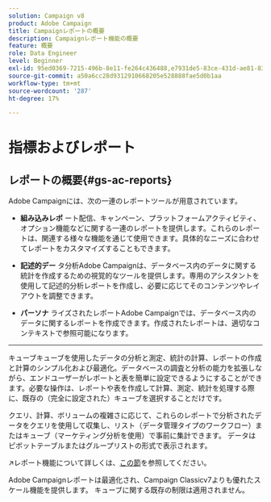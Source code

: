 ```yaml
---
solution: Campaign v8
product: Adobe Campaign
title: Campaignレポートの概要
description: Campaignレポート機能の概要
feature: 概要
role: Data Engineer
level: Beginner
exl-id: 95ed0369-7215-496b-8e11-fe264c436488,e7931de5-83ce-431d-ae81-83793d257550
source-git-commit: a50a6cc28d9312910668205e528888fae5d0b1aa
workflow-type: tm+mt
source-wordcount: '287'
ht-degree: 17%

---
```


# 指標およびレポート

## レポートの概要{#gs-ac-reports}

Adobe Campaignには、次の一連のレポートツールが用意されています。

* **組み込みレポ**
ート配信、キャンペーン、プラットフォームアクティビティ、オプション機能などに関する一連のレポートを提供します。これらのレポートは、関連する様々な機能を通じて使用できます。具体的なニーズに合わせてレポートをカスタマイズすることもできます。

* **記述的デー**
タ分析Adobe Campaignは、データベース内のデータに関する統計を作成するための視覚的なツールを提供します。専用のアシスタントを使用して記述的分析レポートを作成し、必要に応じてそのコンテンツやレイアウトを調整できます。

* **パーソナ**
ライズされたレポートAdobe Campaignでは、データベース内のデータに関するレポートを作成できます。作成されたレポートは、適切なコンテキストで参照可能になります。

* ****
キューブキューブを使用したデータの分析と測定、統計の計算、レポートの作成と計算のシンプル化および最適化。データベースの調査と分析の能力を拡張しながら、エンドユーザーがレポートと表を簡単に設定できるようにすることができます。必要な操作は、レポートや表を作成して計算、測定、統計を処理する際に、既存の（完全に設定された）キューブを選択することだけです。

クエリ、計算、ボリュームの複雑さに応じて、これらのレポートで分析されたデータをクエリを使用して収集し、リスト（データ管理タイプのワークフロー）またはキューブ（マーケティング分析を使用）で事前に集計できます。 データはピボットテーブルまたはグループリストの形式で表示されます。


:arrow_upper_right:レポート機能について詳しくは、[この節](https://experienceleague.adobe.com/docs/campaign-classic/using/reporting/reporting-in-adobe-campaign/about-adobe-campaign-reporting-tools.html)を参照してください。

Adobe Campaignレポートは最適化され、Campaign Classicv7よりも優れたスケール機能を提供します。 キューブに関する既存の制限は適用されません。

